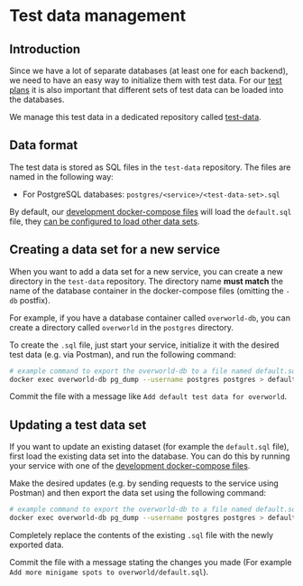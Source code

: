 # Test data management

## Introduction

Since we have a lot of separate databases (at least one for each backend), we need to have an easy way to initialize them with test data.
For our [test plans](../test-plans/README.md) it is also important that different sets of test data can be loaded into the databases.

We manage this test data in a dedicated repository called [test-data](https://github.com/Gamify-IT/test-data).

## Data format

The test data is stored as SQL files in the `test-data` repository. The files are named in the following way:

- For PostgreSQL databases: `postgres/<service>/<test-data-set>.sql`

By default, our [development docker-compose files](../languages/docker/docker-compose.md) will load the `default.sql` file, they [can be configured to load other data sets](https://github.com/Gamify-IT/test-data#container-usage).

## Creating a data set for a new service

When you want to add a data set for a new service, you can create a new directory in the `test-data` repository.
The directory name **must match** the name of the database container in the docker-compose files (omitting the `-db` postfix).

For example, if you have a database container called `overworld-db`, you can create a directory called `overworld` in the `postgres` directory.

To create the `.sql` file, just start your service, initialize it with the desired test data (e.g. via Postman), and run the following command:

```bash
# example command to export the overworld-db to a file named default.sql
docker exec overworld-db pg_dump --username postgres postgres > default.sql
```

Commit the file with a message like `Add default test data for overworld`.

## Updating a test data set

If you want to update an existing dataset (for example the `default.sql` file), first load the existing data set into the database.
You can do this by running your service with one of the [development docker-compose files](../languages/docker/docker-compose.md).

Make the desired updates (e.g. by sending requests to the service using Postman) and then export the data set using the following command:

```bash
# example command to export the overworld-db to a file named default.sql
docker exec overworld-db pg_dump --username postgres postgres > default.sql
```

Completely replace the contents of the existing `.sql` file with the newly exported data.

Commit the file with a message stating the changes you made (For example `Add more minigame spots to overworld/default.sql`).
